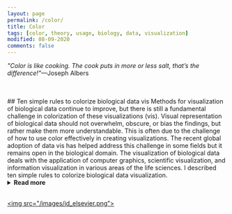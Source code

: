 ```yaml
---
layout: page
permalink: /color/
title: Color
tags: [color, theory, usage, biology, data, visualization]
modified: 08-09-2020
comments: false
---
```


_"Color is like cooking.  The cook puts in more or less salt, that’s the difference!”_—Joseph Albers

<br/>
<br/>
## Ten simple rules to colorize biological data vis
Methods for visualization of biological data continue to improve, but there is still a fundamental challenge in colorization of these visualizations (vis).  Visual representation of biological data should not overwhelm, obscure, or bias the findings, but rather make them more understandable.  This is often due to the challenge of how to use color effectively in creating visualizations.  The recent global adoption of data vis has helped address this challenge in some fields but it remains open in the biological domain.  The visualization of biological data deals with the application of computer graphics, scientific visualization, and information visualization in various areas of the life sciences.  I described ten simple rules to colorize biological data visualization.
<details><summary><b>Read more</b></summary>
<p> 
	<ol>
		<li> Identify the nature of your data</li>
		<li> Select a color space</li>
		<li> Create a color palette based on the selected color space</li>
		<li> Apply the color palette to your data set for visualization</li>
		<li> Check for color context in your data vis after the color palette is Applied</li>
		<li> Evaluate interactions of colors in your data visualization</li>
		<li> Be aware of color conventions and definitions in your particular discipline</li>
		<li> Assess color deficiencies</li>
		<li> Consider web content accessibility and Print Realities</li>
		<li> Get it right in black & white</li>
	</ol>
</p>
</details>
<br/>

<a href=“https://collections.plos.org/ten-simple-rules”><img src="/images/id_elsevier.png”></a>

